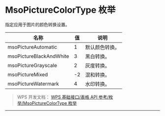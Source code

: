 # MsoPictureColorType 枚举

指定应用于图片的颜色转换设置。

| 名称                    | 值  | 说明           |
|-------------------------|-----|----------------|
| msoPictureAutomatic     | 1   | 默认颜色转换。 |
| msoPictureBlackAndWhite | 3   | 黑白转换。     |
| msoPictureGrayscale     | 2   | 灰度转换。     |
| msoPictureMixed         | -2  | 混和转换。     |
| msoPictureWatermark     | 4   | 水印转换。     |

> WPS 开发文档： [WPS 基础接口/表格 API 参考/枚举/MsoPictureColorType 枚举](https://qn.cache.wpscdn.cn/encs/doc/office_v19/topics/WPS%20%E5%9F%BA%E7%A1%80%E6%8E%A5%E5%8F%A3/%E8%A1%A8%E6%A0%BC%20API%20%E5%8F%82%E8%80%83/%E6%9E%9A%E4%B8%BE/MsoPictureColorType%20%E6%9E%9A%E4%B8%BE.html)

------------------------------------------------------------------------
